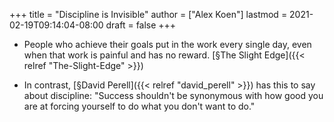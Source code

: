 +++
title = "Discipline is Invisible"
author = ["Alex Koen"]
lastmod = 2021-02-19T09:14:04-08:00
draft = false
+++

-   People who achieve their goals put in the work every single day, even when that work is painful and has no reward. [§The Slight Edge]({{< relref "The-Slight-Edge" >}})

-   In contrast, [§David Perell]({{< relref "david_perell" >}}) has this to say about discipline: "Success shouldn't be synonymous with how good you are at forcing yourself to do what you don't want to do."
